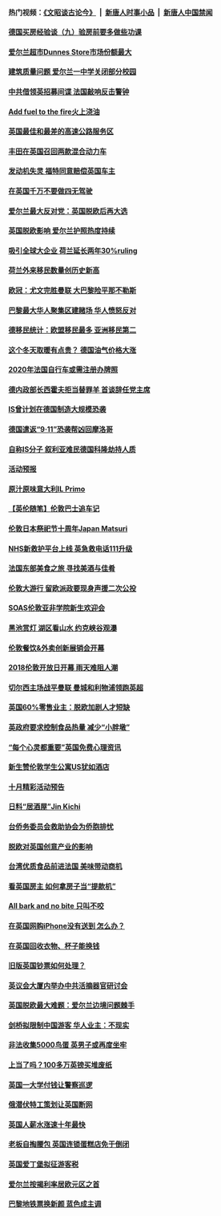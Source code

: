 #### 热门视频：[《文昭谈古论今》](https://github.com/gfw-breaker/wenzhao/blob/master/README.md?t=10272133) &nbsp;|&nbsp; [新唐人时事小品](https://github.com/gfw-breaker/ntdtv-comedy/blob/master/README.md?t=10272133) &nbsp;|&nbsp; [新唐人中国禁闻](https://github.com/gfw-breaker/ntdtv-news/blob/master/README.md?t=10272133)

#### [德国买房经验谈（九）验房前要多做些功课](../pages/nsc974/n10810647.md?t=10272133) 

#### [爱尔兰超市Dunnes Store市场份额最大](../pages/nsc974/n10810621.md?t=10272133) 

#### [建筑质量问题 爱尔兰一中学关闭部分校园](../pages/nsc974/n10810599.md?t=10272133) 

#### [中共借领英招募间谍 法国敲响反击警钟](../pages/nsc974/n10808700.md?t=10272133) 

#### [Add fuel to the fire火上浇油](../pages/nsc974/n10808877.md?t=10272133) 

#### [英国最佳和最差的高速公路服务区](../pages/nsc974/n10808870.md?t=10272133) 

#### [丰田在英国召回两款混合动力车](../pages/nsc974/n10808859.md?t=10272133) 

#### [发动机失灵 福特同意赔偿英国车主](../pages/nsc974/n10808842.md?t=10272133) 

#### [在英国千万不要做四无驾驶](../pages/nsc974/n10808828.md?t=10272133) 

#### [爱尔兰最大反对党：英国脱欧后再大选](../pages/nsc974/n10808028.md?t=10272133) 

#### [英国脱欧影响 爱尔兰护照热度持续](../pages/nsc974/n10808001.md?t=10272133) 

#### [吸引全球大企业 荷兰延长两年30%ruling](../pages/nsc974/n10807940.md?t=10272133) 

#### [荷兰外来移民数量创历史新高](../pages/nsc974/n10807850.md?t=10272133) 

#### [欧冠：尤文完胜曼联 大巴黎险平那不勒斯](../pages/nsc974/n10806938.md?t=10272133) 

#### [巴黎最大华人聚集区建赌场 华人愤怒反对](../pages/nsc974/n10805445.md?t=10272133) 

#### [德移民统计：欧盟移民最多 亚洲移民第二](../pages/nsc974/n10805377.md?t=10272133) 

#### [这个冬天取暖有点贵？ 德国油气价格大涨](../pages/nsc974/n10805323.md?t=10272133) 

#### [2020年法国自行车或需注册办牌照](../pages/nsc974/n10805517.md?t=10272133) 

#### [德内政部长西霍夫拒当替罪羊 首谈辞任党主席](../pages/nsc974/n10805185.md?t=10272133) 

#### [IS曾计划在德国制造大规模恐袭](../pages/nsc974/n10803787.md?t=10272133) 

#### [德国遣返“9·11”恐袭帮凶回摩洛哥](../pages/nsc974/n10803883.md?t=10272133) 

#### [自称IS分子 叙利亚难民德国科隆劫持人质](../pages/nsc974/n10803842.md?t=10272133) 

#### [活动预报](../pages/nsc974/n10803032.md?t=10272133) 

#### [原汁原味意大利IL Primo](../pages/nsc974/n10802970.md?t=10272133) 

#### [【英伦随笔】伦敦巴士追车记](../pages/nsc974/n10802956.md?t=10272133) 

#### [伦敦日本祭祀节十周年Japan Matsuri](../pages/nsc974/n10802926.md?t=10272133) 

#### [NHS新救护平台上线 英急救电话111升级](../pages/nsc974/n10802902.md?t=10272133) 

#### [法国东部美食之旅 寻找美酒与佳肴](../pages/nsc974/n10801640.md?t=10272133) 

#### [伦敦大游行 留欧派政要现身声援二次公投](../pages/nsc974/n10801279.md?t=10272133) 

#### [SOAS伦敦亚非学院新生欢迎会](../pages/nsc974/n10800385.md?t=10272133) 

#### [黑池赏灯 湖区看山水 约克峡谷观瀑](../pages/nsc974/n10800379.md?t=10272133) 

#### [伦敦餐饮&外卖创新展销会开幕](../pages/nsc974/n10800370.md?t=10272133) 

#### [2018伦敦开放日开幕 雨天难阻人潮](../pages/nsc974/n10800357.md?t=10272133) 

#### [切尔西主场战平曼联 曼城和利物浦领跑英超](../pages/nsc974/n10799387.md?t=10272133) 

#### [英国60%零售业主：脱欧加剧人才短缺](../pages/nsc974/n10798814.md?t=10272133) 

#### [英政府要求控制食品热量 减少“小胖墩”](../pages/nsc974/n10798915.md?t=10272133) 

#### [“每个心灵都重要”英国免费心理资讯](../pages/nsc974/n10798906.md?t=10272133) 

#### [新生赞伦敦学生公寓US犹如酒店](../pages/nsc974/n10798881.md?t=10272133) 

#### [十月精彩活动预告](../pages/nsc974/n10798869.md?t=10272133) 

#### [日料“居酒屋”Jin Kichi](../pages/nsc974/n10798856.md?t=10272133) 

#### [台侨务委员会救助协会为侨胞排忧](../pages/nsc974/n10798830.md?t=10272133) 

#### [脱欧对英国创意产业的影响](../pages/nsc974/n10798806.md?t=10272133) 

#### [台湾优质食品前进法国 美味带动商机](../pages/nsc974/n10796380.md?t=10272133) 

#### [看英国房主 如何拿房子当“提款机”](../pages/nsc974/n10795639.md?t=10272133) 

#### [All bark and no bite 只叫不咬](../pages/nsc974/n10795626.md?t=10272133) 

#### [在英国网购iPhone没有送到 怎么办？](../pages/nsc974/n10795611.md?t=10272133) 

#### [在英国回收衣物、杯子能换钱](../pages/nsc974/n10795600.md?t=10272133) 

#### [旧版英国钞票如何处理？](../pages/nsc974/n10795574.md?t=10272133) 

#### [英议会大厦内举办中共活摘器官研讨会](../pages/nsc974/n10795559.md?t=10272133) 

#### [英国脱欧最大难题：爱尔兰边境问题棘手](../pages/nsc974/n10793065.md?t=10272133) 

#### [剑桥拟限制中国游客 华人业主：不现实](../pages/nsc974/n10793028.md?t=10272133) 

#### [非法收集5000鸟蛋 英男子或再度坐牢](../pages/nsc974/n10793168.md?t=10272133) 

#### [上当了吗？100多万英镑买堆废纸](../pages/nsc974/n10793153.md?t=10272133) 

#### [英国一大学付钱让警察巡逻](../pages/nsc974/n10793144.md?t=10272133) 

#### [俄潜伏特工策划让英国断网](../pages/nsc974/n10793138.md?t=10272133) 

#### [英国人薪水涨速十年最快](../pages/nsc974/n10793134.md?t=10272133) 

#### [老板自掏腰包 英国连锁蛋糕店免于倒闭](../pages/nsc974/n10793123.md?t=10272133) 

#### [英国爱丁堡拟征游客税](../pages/nsc974/n10793043.md?t=10272133) 

#### [爱尔兰按揭利率居欧元区之首](../pages/nsc974/n10792636.md?t=10272133) 

#### [巴黎地铁票换新颜 蓝色成主调](../pages/nsc974/n10792539.md?t=10272133) 

